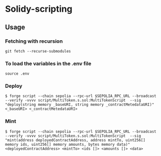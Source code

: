 # Solidy-scripting

## Usage

### Fetching with recursion

```shell
git fetch --recurse-submodules
```

### To load the variables in the .env file

```shell
source .env
```

### Deploy

```shell
$ forge script --chain sepolia --rpc-url $SEPOLIA_RPC_URL --broadcast --verify -vvvv script/MultiToken.s.sol:MultiTokenScript  --sig "deploy(string memory _baseURI, string memory _contractMetedataURI)" <_baseURI> <_contractMetedataURI>
```

### Mint

```shell
$ forge script --chain sepolia --rpc-url $SEPOLIA_RPC_URL --broadcast --verify -vvvv script/MultiToken.s.sol:MultiTokenScript  --sig "mint(address deployedContractAddress, address mintTo, uint256[] memory ids, uint256[] memory amounts, bytes memory data)" <deployedContractAddress> <mintTo> <ids []> <amounts []> <data>
```
